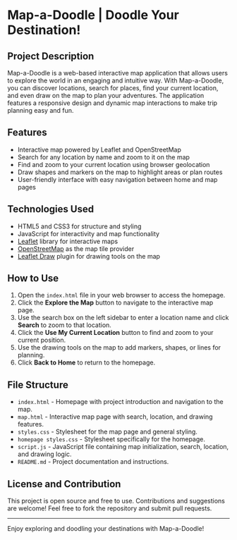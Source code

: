 # Map-a-Doodle | Doodle Your Destination!

## Project Description
Map-a-Doodle is a web-based interactive map application that allows users to explore the world in an engaging and intuitive way. With Map-a-Doodle, you can discover locations, search for places, find your current location, and even draw on the map to plan your adventures. The application features a responsive design and dynamic map interactions to make trip planning easy and fun.

## Features
- Interactive map powered by Leaflet and OpenStreetMap
- Search for any location by name and zoom to it on the map
- Find and zoom to your current location using browser geolocation
- Draw shapes and markers on the map to highlight areas or plan routes
- User-friendly interface with easy navigation between home and map pages

## Technologies Used
- HTML5 and CSS3 for structure and styling
- JavaScript for interactivity and map functionality
- [Leaflet](https://leafletjs.com/) library for interactive maps
- [OpenStreetMap](https://www.openstreetmap.org/) as the map tile provider
- [Leaflet Draw](https://github.com/Leaflet/Leaflet.draw) plugin for drawing tools on the map

## How to Use
1. Open the `index.html` file in your web browser to access the homepage.
2. Click the **Explore the Map** button to navigate to the interactive map page.
3. Use the search box on the left sidebar to enter a location name and click **Search** to zoom to that location.
4. Click the **Use My Current Location** button to find and zoom to your current position.
5. Use the drawing tools on the map to add markers, shapes, or lines for planning.
6. Click **Back to Home** to return to the homepage.

## File Structure
- `index.html` - Homepage with project introduction and navigation to the map.
- `map.html` - Interactive map page with search, location, and drawing features.
- `styles.css` - Stylesheet for the map page and general styling.
- `homepage styles.css` - Stylesheet specifically for the homepage.
- `script.js` - JavaScript file containing map initialization, search, location, and drawing logic.
- `README.md` - Project documentation and instructions.

## License and Contribution
This project is open source and free to use. Contributions and suggestions are welcome! Feel free to fork the repository and submit pull requests.

---

Enjoy exploring and doodling your destinations with Map-a-Doodle!
